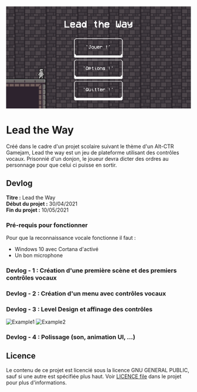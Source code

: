 ![Main](Main.png)

# Lead the Way

Créé dans le cadre d'un projet scolaire suivant le thème d'un Alt-CTR Gamejam, Lead the way est un jeu de plateforme utilisant des contrôles vocaux. Prisonnié d'un donjon, le joueur devra dicter des ordres au personnage pour que celui ci puisse en sortir.

## Devlog

**Titre :**   Lead the Way <br />
**Début du projet :** 30/04/2021 <br />
**Fin du projet :** 10/05/2021

### Pré-requis pour fonctionner

Pour que la reconnaissance vocale fonctionne il faut :
- Windows 10 avec Cortana d'activé
- Un bon microphone

### Devlog - 1 : Création d'une première scène et des premiers contrôles vocaux

### Devlog - 2 : Création d'un menu avec contrôles vocaux

### Devlog - 3 : Level Design et affinage des contrôles

![Example1](LevelDesignExample1.png)
![Example2](LevelDesignExample2.png)

### Devlog - 4 : Polissage (son, animation UI, ...)

## Licence
Le contenu de ce projet est licencié sous la licence  GNU GENERAL PUBLIC, sauf si une autre est spécifiée plus haut. Voir [LICENCE file](https://github.com/Arthur-bot/Lead-the-way/blob/main/LICENSE) dans le projet pour plus d'informations.
